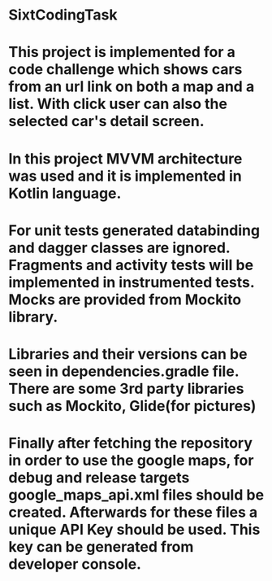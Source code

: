 # SixtCodingTask

# This project is implemented for a code challenge which shows cars from an url link on both a map and a list. With click user can also the selected car's detail screen.

# In this project MVVM architecture was used and it is implemented in Kotlin language.

# For unit tests generated databinding and dagger classes are ignored. Fragments and activity tests will be implemented in instrumented tests. Mocks are provided from Mockito library.

# Libraries and their versions can be seen in dependencies.gradle file. There are some 3rd party libraries such as Mockito, Glide(for pictures)

# Finally after fetching the repository in order to use the google maps, for debug and release targets google_maps_api.xml files  should be created. Afterwards for these files a unique API Key should be used. This key can be generated from developer console.